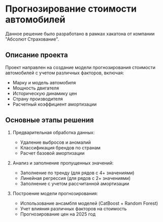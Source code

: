 # Прогнозирование стоимости автомобилей

Данное решение было разработано в рамках хакатона от компании "Абсолют Страхование".

## Описание проекта

Проект направлен на создание модели прогнозирования стоимости автомобилей с учетом различных факторов, включая:
- Марку и модель автомобиля
- Мощность двигателя 
- Историческую динамику цен
- Страну производителя
- Расчетный коэффициент амортизации

## Основные этапы решения

1. Предварительная обработка данных:
   - Удаление выбросов и аномалий
   - Классификация брендов по странам
   - Расчет базовой амортизации

2. Анализ и заполнение пропущенных значений:
   - Заполнение по тренду (для рядов с 4+ значениями)
   - Линейная регрессия (для рядов с 2+ значениями)
   - Заполнение с учетом рассчитанной амортизации

3. Построение модели прогнозирования:
   - Использование ансамбля моделей (CatBoost + Random Forest)
   - Учет влияния различных факторов на стоимость
   - Прогнозирование цен на 2025 год